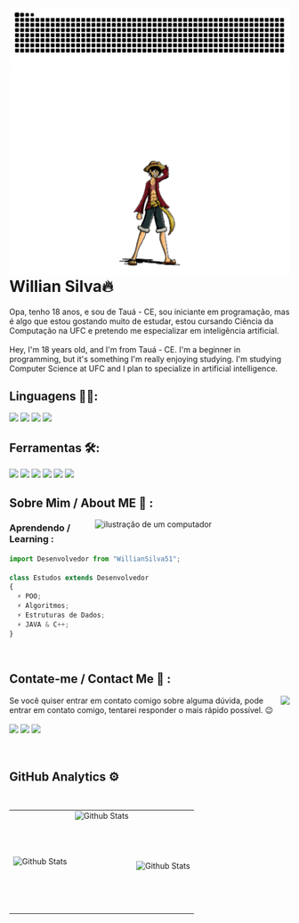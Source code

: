 ![Snake animation](https://github.com/WillianSilva51/WillianSilva51/blob/output/github-contribution-grid-snake.svg)
  <img align="right" height="372cm" loading="lazy" src="https://github.com/WillianSilva51/WillianSilva51/blob/main/assets/luffy.gif">

<div>
  
  # Willian Silva🔥
  
  Opa, tenho 18 anos, e sou de Tauá - CE, sou iniciante em programação, mas é algo que estou gostando muito de estudar, estou cursando Ciência da Computação na UFC e pretendo me especializar em inteligência artificial.
</br>
</br>
  Hey, I'm 18 years old, and I'm from Tauá - CE. I'm a beginner in programming, but it's something I'm really enjoying studying. I'm studying Computer Science at UFC and I plan to specialize in artificial intelligence.
</br>
  
</div>

<div>
  <h2>Linguagens 👨‍💻:</h2>
    <img height="65cm" loading="lazy" src="https://cdn.jsdelivr.net/gh/devicons/devicon@latest/icons/c/c-original.svg" />
    <img height="65cm" loading="lazy" src="https://raw.githubusercontent.com/jmnote/z-icons/master/svg/cpp.svg" />
    <img height="65cm" loading="lazy" src="https://cdn.jsdelivr.net/gh/devicons/devicon@latest/icons/python/python-original.svg" />
    <img height="65cm" loading="lazy" src="https://raw.githubusercontent.com/jmnote/z-icons/master/svg/java.svg" />
</div>

<div>
  <h2>Ferramentas 🛠:</h2>
    <img height="65cm" loading="lazy" src="https://github.com/WillianSilva51/WillianSilva51/assets/161375086/993abfb3-5978-4623-bc0b-44cc42e6d65b"/>
    <img height="65cm" loading="lazy" src="https://cdn.jsdelivr.net/gh/devicons/devicon@latest/icons/vscode/vscode-original-wordmark.svg" />
    <img height="65cm" loading="lazy" src="https://cdn.jsdelivr.net/gh/devicons/devicon@latest/icons/windows11/windows11-original.svg" />
    <img height="65cm" loading="lazy" src="https://cdn.jsdelivr.net/gh/devicons/devicon@latest/icons/github/github-original.svg" />
    <img height="65cm" loading="lazy" src="https://raw.githubusercontent.com/jmnote/z-icons/master/svg/git.svg" />     
    <img height="65cm" loading="lazy" src="https://ollama.com/public/assets/c889cc0d-cb83-4c46-a98e-0d0e273151b9/42f6b28d-9117-48cd-ac0d-44baaf5c178e.png" />
</div>

<div>

 ## Sobre Mim / About ME 💬 :
 
  <img loading="lazy" src="https://raw.githubusercontent.com/MicaelliMedeiros/micaellimedeiros/master/image/computer-illustration.png" alt="ilustração de um computador" min-width="350px" max-width="350px" width="350px" align="right">

 <summary> <h3> Aprendendo / Learning :</h3> </summary>
 
```js
import Desenvolvedor from "WillianSilva51";

class Estudos extends Desenvolvedor
{
  ⚡ POO;
  ⚡ Algoritmos;
  ⚡ Estruturas de Dados;
  ⚡ JAVA & C++;
}
```

<br>
</div>

<div>
  
## Contate-me / Contact Me 📱 :
 <img align="right" height="205cm" loading="lazy" src="https://media1.tenor.com/m/xZ5SDUwoDgYAAAAC/jojo-pose-jotaro.gif"/> 
Se você quiser entrar em contato comigo sobre alguma dúvida, pode entrar em contato comigo, tentarei responder o mais rápido possível. 😉
</br></br>
  <a href="https://www.linkedin.com/in/willian-silva01/" target="_blank"><img loading="lazy" height="50cm"src="https://github.com/Xx-Ashutosh-xX/Xx-Ashutosh-xX/blob/master/assets/icons/linkedin.png" target="_blank"></a>
  <a href="mailto:antonio.willian051@gmail.com" target="_blank"><img loading="lazy" height="50cm" src="https://github.com/Xx-Ashutosh-xX/Xx-Ashutosh-xX/blob/master/assets/icons/gmail.png" target="_blank"></a>
   <a href="https://steamcommunity.com/id/DARKSEID_X/" target="_blank"><img loading="lazy" height="50cm" src="https://github.com/Xx-Ashutosh-xX/Xx-Ashutosh-xX/blob/master/assets/icons/steam.png" target="_blank"></a>
</div>
</br></br>

<div>
  
  ## GitHub Analytics ⚙️
<table>
  <tr>
    <td>
      <img
        align="left"
        loading="lazy"
        src="https://github-readme-stats.vercel.app/api?username=WillianSilva51&theme=codeSTACKr&show_icons=true&include_all_commits=true&count_private=true"
        alt="Github Stats"
      />
    </td>
    <td>
      <img
        align="left"
        loading="lazy"
        height="180cm"
        src="https://github-readme-stats.vercel.app/api/top-langs/?username=WillianSilva51&layout=compact&langs_count=7&theme=codeSTACKr"
        alt="Github Stats"
      />
    </td>
    <td>
      <br />
      <img
        align="left"
        loading="lazy"
        src="https://github-readme-streak-stats.herokuapp.com/?user=WillianSilva51&theme=codeSTACKr&hide_border=false"
        alt="Github Stats"
      />
    </td>
  </tr>
</table>
</div>
